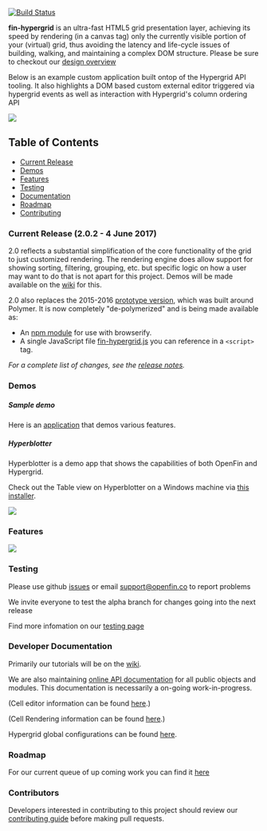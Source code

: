 [![Build Status](https://travis-ci.org/openfin/fin-hypergrid.svg?branch=develop)](https://travis-ci.org/openfin/fin-hypergrid)

**fin-hypergrid** is an ultra-fast HTML5 grid presentation layer, achieving its speed by rendering (in a canvas tag) only the currently visible portion of your (virtual) grid, thus avoiding the latency and life-cycle issues of building, walking, and maintaining a complex DOM structure. Please be sure to checkout our [design overview](https://github.com/openfin/fin-hypergrid/blob/master/OVERVIEW.md) 

Below is an example custom application built ontop of the Hypergrid API tooling. It also highlights a DOM based custom external editor triggered via hypergrid events as well as interaction with Hypergrid's column ordering API

<img src="https://github.com/openfin/fin-hypergrid/blob/master/images/README/gridshot04.gif">

## Table of Contents
* [Current Release](#current-release-202---4-june-2017)
* [Demos](#demos)
* [Features](#features)
* [Testing](#testing)
* [Documentation](#developer-documentation)
* [Roadmap](#roadmap)
* [Contributing](#contributors)

### Current Release (2.0.2 - 4 June 2017)

2.0 reflects a substantial simplification of the core functionality of the grid to just customized rendering. The rendering engine does allow support for showing sorting, filtering, grouping, etc. but specific logic on how a user may want to do that is not apart for this project. Demos will be made available on the [wiki](https://github.com/openfin/fin-hypergrid/wiki) for this.

2.0 also replaces the 2015-2016 [prototype version](https://github.com/openfin/fin-hypergrid/tree/polymer-prototype), which was built around Polymer. It is now completely "de-polymerized" and is being made available as:
* An [npm module](https://www.npmjs.com/package/fin-hypergrid) for use with browserify.
* A single JavaScript file [fin-hypergrid.js](https://openfin.github.io/fin-hypergrid/build/fin-hypergrid.js) you can reference in a `<script>` tag.

_For a complete list of changes, see the [release notes](https://github.com/openfin/fin-hypergrid/releases)._

### Demos

##### Sample demo

Here is an [application](http://openfin.github.io/fin-hypergrid/) that demos various features.
   
##### Hyperblotter

Hyperblotter is a demo app that shows the capabilities of both OpenFin and Hypergrid.

Check out the Table view on Hyperblotter on a Windows machine via [this installer](https://dl.openfin.co/services/download?fileName=Hyperblotter&config=http://cdn.openfin.co/demos/hyperblotter/app.json).

![](https://github.com/openfin/fin-hypergrid/blob/master/images/README/Hyperblotter%20Tabled%20Reduced%20Rows.png)

### Features

![](https://github.com/openfin/fin-hypergrid/blob/master/images/README/Hypergrid%20Features.png)

### Testing

Please use github [issues](https://github.com/openfin/fin-hypergrid/issues) or email support@openfin.co to report problems

We invite everyone to test the alpha branch for changes going into the next release

Find more infomation on our [testing page](https://github.com/openfin/fin-hypergrid/blob/master/TESTING.md)

### Developer Documentation

Primarily our tutorials will be on the [wiki](https://github.com/openfin/fin-hypergrid/wiki). 

We are also maintaining [online API documentation](http://openfin.github.io/fin-hypergrid/doc/Hypergrid.html) for all public objects and modules. This documentation is necessarily a on-going work-in-progress.

(Cell editor information can be found [here](https://github.com/openfin/fin-hypergrid/wiki/Cell-Editors).)

(Cell Rendering information can be found [here](https://github.com/openfin/fin-hypergrid/wiki/Cell-Renderers).)

Hypergrid global configurations can be found [here](http://openfin.github.io/fin-hypergrid/doc/module-defaults.html). 

### Roadmap

For our current queue of up coming work you can find it [here](https://github.com/openfin/fin-hypergrid/blob/master/ROADMAP.md) 

### Contributors

Developers interested in contributing to this project should review our [contributing guide](CONTRIBUTING.md) before making pull requests.
